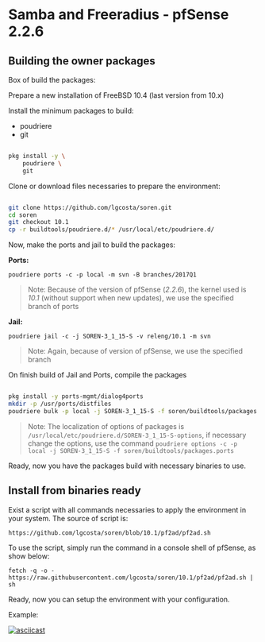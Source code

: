 Samba and Freeradius - pfSense 2.2.6
====================================

Building the owner packages
---------------------------

Box of build the packages:

Prepare a new installation of FreeBSD 10.4 (last version from 10.x)

Install the minimum packages to build:

- poudriere
- git

```bash

pkg install -y \
    poudriere \
    git

```

Clone or download files necessaries to prepare the environment:

```bash

git clone https://github.com/lgcosta/soren.git
cd soren
git checkout 10.1
cp -r buildtools/poudriere.d/* /usr/local/etc/poudriere.d/

```

Now, make the ports and jail to build the packages:

**Ports:**

`poudriere ports -c -p local -m svn -B branches/2017Q1`

> Note: Because of the version of pfSense (*2.2.6*), the kernel used is *10.1* (without support when new updates), we use the specified branch of ports

**Jail:**

`poudriere jail -c -j SOREN-3_1_15-S -v releng/10.1 -m svn`

> Note: Again, because of version of pfSense, we use the specified branch

On finish build of Jail and Ports, compile the packages

```bash

pkg install -y ports-mgmt/dialog4ports
mkdir -p /usr/ports/distfiles
poudriere bulk -p local -j SOREN-3_1_15-S -f soren/buildtools/packages.ports

```

> Note: The localization of options of packages is `/usr/local/etc/poudriere.d/SOREN-3_1_15-S-options`, if necessary change the options, use the command `poudriere options -c -p local -j SOREN-3_1_15-S -f soren/buildtools/packages.ports`

Ready, now you have the packages build with necessary binaries to use.

Install from binaries ready
---------------------------

Exist a script with all commands necessaries to apply the environment in your system. The source of script is:

`https://github.com/lgcosta/soren/blob/10.1/pf2ad/pf2ad.sh`

To use the script, simply run the command in a console shell of pfSense, as show below:

`fetch -q -o - https://raw.githubusercontent.com/lgcosta/soren/10.1/pf2ad/pf2ad.sh | sh`

Ready, now you can setup the environment with your configuration.

Example:

[![asciicast](https://asciinema.org/a/G7RIIYhsA0YlHzIbHdEfTUOvK.png)](https://asciinema.org/a/G7RIIYhsA0YlHzIbHdEfTUOvK)

